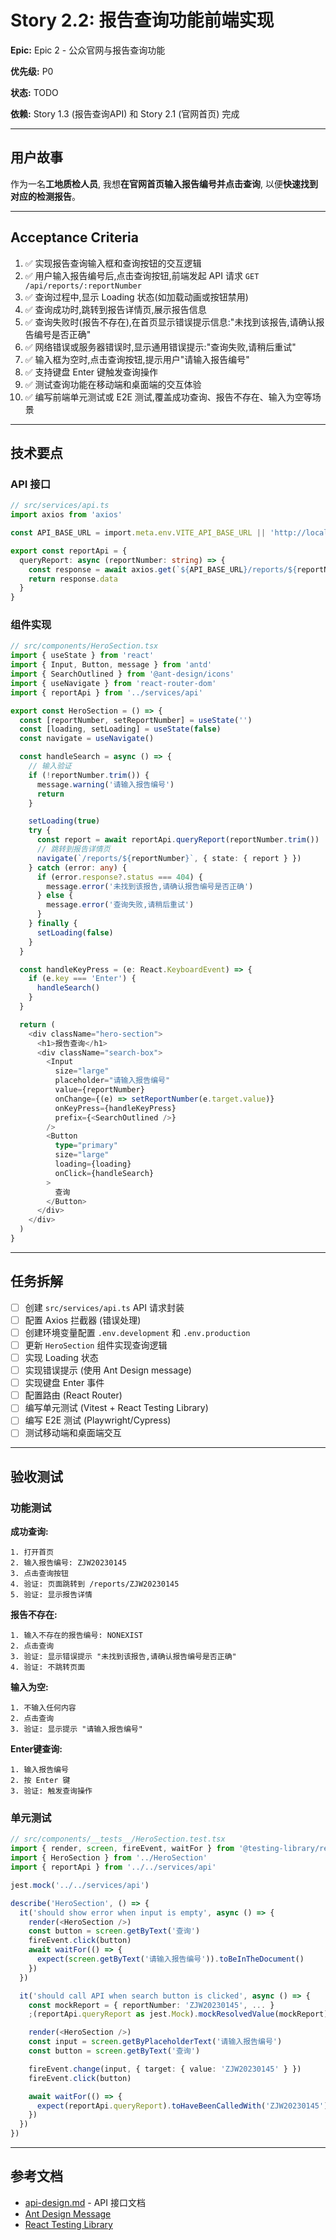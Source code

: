 # Story 2.2: 报告查询功能前端实现

**Epic:** Epic 2 - 公众官网与报告查询功能

**优先级:** P0

**状态:** TODO

**依赖:** Story 1.3 (报告查询API) 和 Story 2.1 (官网首页) 完成

---

## 用户故事

作为一名**工地质检人员**,
我想**在官网首页输入报告编号并点击查询**,
以便**快速找到对应的检测报告**。

---

## Acceptance Criteria

1. ✅ 实现报告查询输入框和查询按钮的交互逻辑
2. ✅ 用户输入报告编号后,点击查询按钮,前端发起 API 请求 `GET /api/reports/:reportNumber`
3. ✅ 查询过程中,显示 Loading 状态(如加载动画或按钮禁用)
4. ✅ 查询成功时,跳转到报告详情页,展示报告信息
5. ✅ 查询失败时(报告不存在),在首页显示错误提示信息:"未找到该报告,请确认报告编号是否正确"
6. ✅ 网络错误或服务器错误时,显示通用错误提示:"查询失败,请稍后重试"
7. ✅ 输入框为空时,点击查询按钮,提示用户"请输入报告编号"
8. ✅ 支持键盘 Enter 键触发查询操作
9. ✅ 测试查询功能在移动端和桌面端的交互体验
10. ✅ 编写前端单元测试或 E2E 测试,覆盖成功查询、报告不存在、输入为空等场景

---

## 技术要点

### API 接口
```typescript
// src/services/api.ts
import axios from 'axios'

const API_BASE_URL = import.meta.env.VITE_API_BASE_URL || 'http://localhost:3000/api'

export const reportApi = {
  queryReport: async (reportNumber: string) => {
    const response = await axios.get(`${API_BASE_URL}/reports/${reportNumber}`)
    return response.data
  }
}
```

### 组件实现
```typescript
// src/components/HeroSection.tsx
import { useState } from 'react'
import { Input, Button, message } from 'antd'
import { SearchOutlined } from '@ant-design/icons'
import { useNavigate } from 'react-router-dom'
import { reportApi } from '../services/api'

export const HeroSection = () => {
  const [reportNumber, setReportNumber] = useState('')
  const [loading, setLoading] = useState(false)
  const navigate = useNavigate()

  const handleSearch = async () => {
    // 输入验证
    if (!reportNumber.trim()) {
      message.warning('请输入报告编号')
      return
    }

    setLoading(true)
    try {
      const report = await reportApi.queryReport(reportNumber.trim())
      // 跳转到报告详情页
      navigate(`/reports/${reportNumber}`, { state: { report } })
    } catch (error: any) {
      if (error.response?.status === 404) {
        message.error('未找到该报告,请确认报告编号是否正确')
      } else {
        message.error('查询失败,请稍后重试')
      }
    } finally {
      setLoading(false)
    }
  }

  const handleKeyPress = (e: React.KeyboardEvent) => {
    if (e.key === 'Enter') {
      handleSearch()
    }
  }

  return (
    <div className="hero-section">
      <h1>报告查询</h1>
      <div className="search-box">
        <Input
          size="large"
          placeholder="请输入报告编号"
          value={reportNumber}
          onChange={(e) => setReportNumber(e.target.value)}
          onKeyPress={handleKeyPress}
          prefix={<SearchOutlined />}
        />
        <Button
          type="primary"
          size="large"
          loading={loading}
          onClick={handleSearch}
        >
          查询
        </Button>
      </div>
    </div>
  )
}
```

---

## 任务拆解

- [ ] 创建 `src/services/api.ts` API 请求封装
- [ ] 配置 Axios 拦截器 (错误处理)
- [ ] 创建环境变量配置 `.env.development` 和 `.env.production`
- [ ] 更新 `HeroSection` 组件实现查询逻辑
- [ ] 实现 Loading 状态
- [ ] 实现错误提示 (使用 Ant Design message)
- [ ] 实现键盘 Enter 事件
- [ ] 配置路由 (React Router)
- [ ] 编写单元测试 (Vitest + React Testing Library)
- [ ] 编写 E2E 测试 (Playwright/Cypress)
- [ ] 测试移动端和桌面端交互

---

## 验收测试

### 功能测试

**成功查询:**
```
1. 打开首页
2. 输入报告编号: ZJW20230145
3. 点击查询按钮
4. 验证: 页面跳转到 /reports/ZJW20230145
5. 验证: 显示报告详情
```

**报告不存在:**
```
1. 输入不存在的报告编号: NONEXIST
2. 点击查询
3. 验证: 显示错误提示 "未找到该报告,请确认报告编号是否正确"
4. 验证: 不跳转页面
```

**输入为空:**
```
1. 不输入任何内容
2. 点击查询
3. 验证: 显示提示 "请输入报告编号"
```

**Enter键查询:**
```
1. 输入报告编号
2. 按 Enter 键
3. 验证: 触发查询操作
```

### 单元测试
```typescript
// src/components/__tests__/HeroSection.test.tsx
import { render, screen, fireEvent, waitFor } from '@testing-library/react'
import { HeroSection } from '../HeroSection'
import { reportApi } from '../../services/api'

jest.mock('../../services/api')

describe('HeroSection', () => {
  it('should show error when input is empty', async () => {
    render(<HeroSection />)
    const button = screen.getByText('查询')
    fireEvent.click(button)
    await waitFor(() => {
      expect(screen.getByText('请输入报告编号')).toBeInTheDocument()
    })
  })

  it('should call API when search button is clicked', async () => {
    const mockReport = { reportNumber: 'ZJW20230145', ... }
    ;(reportApi.queryReport as jest.Mock).mockResolvedValue(mockReport)

    render(<HeroSection />)
    const input = screen.getByPlaceholderText('请输入报告编号')
    const button = screen.getByText('查询')

    fireEvent.change(input, { target: { value: 'ZJW20230145' } })
    fireEvent.click(button)

    await waitFor(() => {
      expect(reportApi.queryReport).toHaveBeenCalledWith('ZJW20230145')
    })
  })
})
```

---

## 参考文档

- [api-design.md](../api-design.md) - API 接口文档
- [Ant Design Message](https://ant.design/components/message)
- [React Testing Library](https://testing-library.com/docs/react-testing-library/intro)
